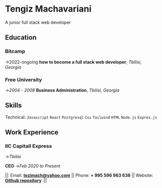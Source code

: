 # **Tengiz Machavariani**
 A junior full stack web developer

 ## Education

 ### Bitcamp
 ->2022-ongoing
 **how to become a full stack web developer**, _Tbilisi, Georgia_

 ### Free University
 ->_2004 - 2008_
 **Business Administration**,  _Tbilisi, Georgia_

 ## Skills

 Technical: `Javascript` `React` `Postgresql` `Css` `Tailwind` `HTML` `Node.js` `Expres.js`


 ## Work Experience

 ### llC Capitall Express
 ->_Tbilisi_

 **CEO**
 ->_Feb 2020 to Present_

 ||: Email: **<tezimach@yahoo.com>** || Phone: **+ 995 596 963 636** || Website: **[Github repository](tezimach.github.io)** :||

